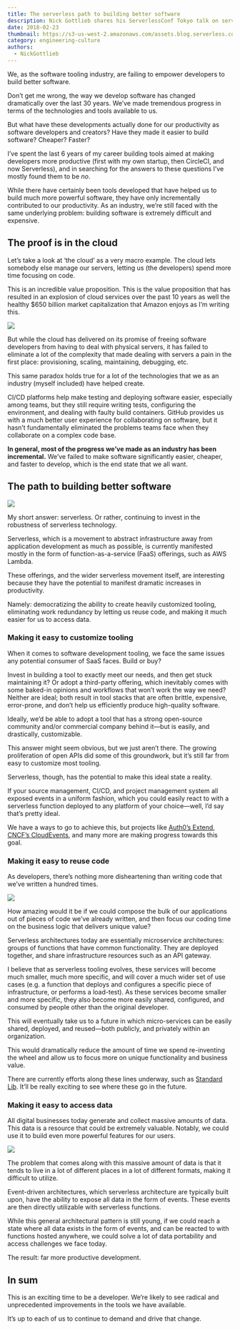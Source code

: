 ```yaml
---
title: The serverless path to building better software
description: Nick Gottlieb shares his ServerlessConf Tokyo talk on serverless, the state of software, and ways to accelerate productivity.
date: 2018-02-23
thumbnail: https://s3-us-west-2.amazonaws.com/assets.blog.serverless.com/better+software/devs-thumb.jpeg
category: engineering-culture
authors:
  - NickGottlieb
---
```


We, as the software tooling industry, are failing to empower developers to build better software. 

Don’t get me wrong, the way we develop software has changed dramatically over the last 30 years. We’ve made tremendous progress in terms of the technologies and tools available to us.

But what have these developments actually done for our productivity as software developers and creators? Have they made it easier to build software? Cheaper? Faster?

I’ve spent the last 6 years of my career building tools aimed at making developers more productive (first with my own startup, then CircleCI, and now Serverless), and in searching for the answers to these questions I’ve mostly found them to be *no*.

While there have certainly been tools developed that have helped us to build much more powerful software, they have only incrementally contributed to our productivity. As an industry, we’re still faced with the same underlying problem: building software is extremely difficult and expensive.

## The proof is in the cloud

Let’s take a look at ‘the cloud’ as a very macro example. The cloud lets somebody else manage our servers, letting us (the developers) spend more time focusing on code.

This is an incredible value proposition. This is the value proposition that has resulted in an explosion of cloud services over the past 10 years as well the healthy $650 billion market capitalization that Amazon enjoys as I’m writing this.

<img src="https://s3-us-west-2.amazonaws.com/assets.blog.serverless.com/better+software/amazon-market-cap2.png">

But while the cloud has delivered on its promise of freeing software developers from having to deal with physical servers, it has failed to eliminate a lot of the complexity that made dealing with servers a pain in the first place: provisioning, scaling, maintaining, debugging, etc.

This same paradox holds true for a lot of the technologies that we as an industry (myself included) have helped create.

CI/CD platforms help make testing and deploying software easier, especially among teams, but they still require writing tests, configuring the environment, and dealing with faulty build containers. GitHub provides us with a much better user experience for collaborating on software, but it hasn’t fundamentally eliminated the problems teams face when they  collaborate on a complex code base. 

**In general, most of the progress we’ve made as an industry has been incremental.** We’ve failed to make software significantly easier, cheaper, and faster to develop, which is the end state that we all want.

## The path to building better software

<img src="https://s3-us-west-2.amazonaws.com/assets.blog.serverless.com/better+software/path.jpeg">

My short answer: serverless. Or rather, continuing to invest in the robustness of serverless technology.

Serverless, which is a movement to abstract infrastructure away from application development as much as possible, is currently manifested mostly in the form of function-as-a-service (FaaS) offerings, such as AWS Lambda.

These offerings, and the wider serverless movement itself, are interesting because they have the potential to manifest dramatic increases in productivity.

Namely: democratizing the ability to create heavily customized tooling, eliminating work redundancy by letting us reuse code, and making it much easier for us to access data.

### Making it easy to customize tooling
When it comes to software development tooling, we face the same issues any potential consumer of SaaS faces. Build or buy?

Invest in building a tool to exactly meet our needs, and then get stuck maintaining it? Or adopt a third-party offering, which inevitably comes with some baked-in opinions and workflows that won’t work the way we need? Neither are ideal; both result in tool stacks that are often brittle, expensive, error-prone, and don’t help us efficiently produce high-quality software.

Ideally, we’d be able to adopt a tool that has a strong open-source community and/or commercial company behind it—but is easily, and drastically, customizable.

This answer might seem obvious, but we just aren’t there. The growing proliferation of open APIs did some of this groundwork, but it’s still far from easy to customize most tooling.

Serverless, though, has the potential to make this ideal state a reality.

If your source management, CI/CD, and project management system all exposed events in a uniform fashion, which you could easily react to with a serverless function deployed to any platform of your choice—well, I’d say that’s pretty ideal.

We have a ways to go to achieve this, but projects like [Auth0’s Extend](https://auth0.com/extend/), [CNCF’s CloudEvents](https://openevents.io/), and many more are making progress towards this goal.	

### Making it easy to reuse code
As developers, there’s nothing more disheartening than writing code that we’ve written a hundred times.

<img src="https://s3-us-west-2.amazonaws.com/assets.blog.serverless.com/better+software/reuse-code.jpeg">

How amazing would it be if we could compose the bulk of our applications out of pieces of code we’ve already written, and then focus our coding time on the business logic that delivers unique value? 

Serverless architectures today are essentially microservice architectures: groups of functions that have common functionality. They are deployed together, and share infrastructure resources such as an API gateway.

I believe that as serverless tooling evolves, these services will become much smaller, much more specific, and will cover a much wider set of use cases (e.g. a function that deploys and configures a specific piece of infrastructure, or performs a load-test). As these services become smaller and more specific, they also become more easily shared, configured, and consumed by people other than the original developer.

This will eventually take us to a future in which micro-services can be easily shared, deployed, and reused—both publicly, and privately within an organization.

This would dramatically reduce the amount of time we spend re-inventing the wheel and allow us to focus more on unique functionality and business value. 

There are currently efforts along these lines underway, such as [Standard Lib](https://stdlib.com/). It’ll be really exciting to see where these go in the future.  

### Making it easy to access data
All digital businesses today generate and collect massive amounts of data. This data is a resource that could be extremely valuable. Notably, we could use it to build even more powerful features for our users.

<img src="https://s3-us-west-2.amazonaws.com/assets.blog.serverless.com/better+software/data2.jpeg">

The problem that comes along with this massive amount of data is that it tends to live in a lot of different places in a lot of different formats, making it difficult to utilize.

Event-driven architectures, which serverless architecture are typically built upon, have the ability to expose all data in the form of events. These events are then directly utilizable with serverless functions.  

While this general architectural pattern is still young, if we could reach a state where all data exists in the form of events, and can be reacted to with functions hosted anywhere, we could solve a lot of data portability and access challenges we face today.

The result: far more productive development.

## In sum
This is an exciting time to be a developer. We’re likely to see radical and unprecedented improvements in the tools we have available.

It’s up to each of us to continue to demand and drive that change. 
